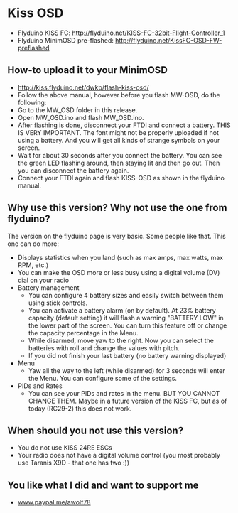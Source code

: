 # Kiss OSD

* Flyduino KISS FC: http://flyduino.net/KISS-FC-32bit-Flight-Controller_1
* Flyduino MinimOSD pre-flashed: http://flyduino.net/KissFC-OSD-FW-preflashed


## How-to upload it to your MinimOSD

* http://kiss.flyduino.net/dwkb/flash-kiss-osd/
* Follow the above manual, however before you flash MW-OSD, do the following:
* Go to the MW_OSD folder in this release.
* Open MW_OSD.ino and flash MW_OSD.ino. 
* After flashing is done, disconnect your FTDI and connect a battery. THIS IS VERY IMPORTANT. The font might not be properly uploaded if not using a battery. And you will get all kinds of strange symbols on your screen.
* Wait for about 30 seconds after you connect the battery. You can see the green LED flashing around, then staying lit and then go out. Then you can disconnect the battery again.
* Connect your FTDI again and flash KISS-OSD as shown in the flyduino manual.

## Why use this version? Why not use the one from flyduino?

The version on the flyduino page is very basic. Some people like that. This one can do more:

* Displays statistics when you land (such as max amps, max watts, max RPM, etc.)
* You can make the OSD more or less busy using a digital volume (DV) dial on your radio
* Battery management
	* You can configure 4 battery sizes and easily switch between them using stick controls. 
	* You can activate a battery alarm (on by default). At 23% battery capacity (default setting) it will flash a warning "BATTERY LOW" in the lower part of the screen. You can turn this feature off or change the capacity percentage in the Menu.
	* While disarmed, move yaw to the right. Now you can select the batteries with roll and change the values with pitch.
	* If you did not finish your last battery (no battery warning displayed)
* Menu
	* Yaw all the way to the left (while disarmed) for 3 seconds will enter the Menu. You can configure some of the settings.
* PIDs and Rates
	* You can see your PIDs and rates in the menu. BUT YOU CANNOT CHANGE THEM. Maybe in a future version of the KISS FC, but as of today (RC29-2) this does not work. 

## When should you not use this version?

* You do not use KISS 24RE ESCs
* Your radio does not have a digital volume control (you most probably use Taranis X9D - that one has two :))

## You like what I did and want to support me

* www.paypal.me/awolf78